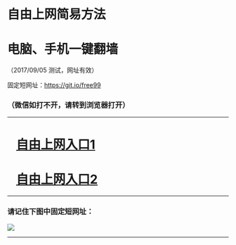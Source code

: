 ﻿# 自由上网简易方法

# 电脑、手机一键翻墙

（2017/09/05 测试，网址有效）

固定短网址：https://git.io/free99

### （微信如打不开，请转到浏览器打开）


***





# &nbsp;&nbsp; <a href="http://ft2318418990.fwq-tz1001.xyz/fwqtz01.html?t=090500114479 " target="_blank">自由上网入口1</a>
# &nbsp;&nbsp; <a href="http://ft1819031711.fwq-tz1002.xyz/fwqtz02.html?t=09050014965 " target="_blank">自由上网入口2</a>
***

### 请记住下图中固定短网址：

<img src="https://s3-us-west-2.amazonaws.com/fwq-1001/yjfq-20170905okok.png" /> 


***

